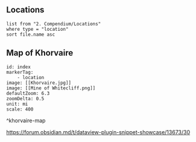 ## Locations
```dataview
list from "2. Compendium/Locations"
where type = "location"
sort file.name asc
```

## Map of Khorvaire

```leaflet
id: index
markerTag:
	- location
image: [[Khorvaire.jpg]]
image: [[Mine of Whitecliff.png]]
defaultZoom: 6.3
zoomDelta: 0.5
unit: mi
scale: 400
```
^khorvaire-map

https://forum.obsidian.md/t/dataview-plugin-snippet-showcase/13673/30 